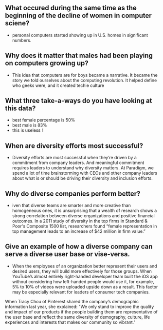  
##  What occured during the same time as the beginning of the decline of women in computer sciene?
- personal computers started showing up in U.S. homes in significant numbers.

## Why does it matter that males had been playing on computers growing up?
- This idea that computers are for boys became a narrative. It became the story we told ourselves about the computing revolution. It helped define who geeks were, and it created techie culture
## What three take-a-ways do you have looking at this data?
- best female percentage is 50% 
- best male is 83%
- this is useless ! 
##  When are diversity efforts most successful?
- Diversity efforts are most successful when they’re driven by a commitment from company leaders. And meaningful commitment requires leaders to understand why diversity matters. At Paradigm, we spend a lot of time brainstorming with CEOs and other company leaders about what is or should be driving their diversity and inclusion efforts.
 ##     Why do diverse companies perform better?
 - iven that diverse teams are smarter and more creative than homogeneous ones, it is unsurprising that a wealth of research shows a strong correlation between diverse organizations and positive financial outcomes. In a 2011 study of diversity in the top firms in Standard & Poor's Composite 1500 list, researchers found “female representation in top management leads to an increase of $42 million in firm value.”
  ##    Give an example of how a diverse company can serve a diverse user base or vise-versa.
  - When the employees of an organization better represent their users and desired users, they will build more effectively for those groups. When YouTube’s almost entirely right-handed developer team built the iOS app without considering how left-handed people would use it, for example, 5% to 10% of videos were uploaded upside down as a result. This factor may be especially relevant for leaders of consumer tech companies.

When Tracy Chou of Pinterest shared the company’s demographic information last year, she explained: "We only stand to improve the quality and impact of our products if the people building them are representative of the user base and reflect the same diversity of demography, culture, life experiences and interests that makes our community so vibrant."
